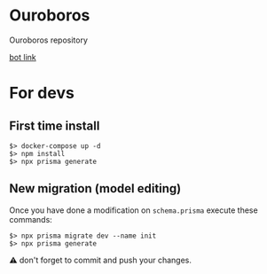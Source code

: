 # Ouroboros

Ouroboros repository

[bot link](https://discord.com/api/oauth2/authorize?client_id=760217238425829387&permissions=8&scope=bot)

# For devs

## First time install

    $> docker-compose up -d
    $> npm install
	$> npx prisma generate

## New migration (model editing)

Once you have done a modification on `schema.prisma` execute these commands:

    $> npx prisma migrate dev --name init
    $> npx prisma generate

:warning: don't forget to commit and push your changes.
